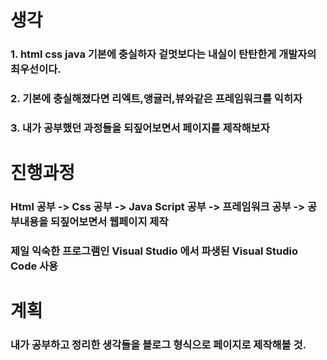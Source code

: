 # 생각

### 1. html css java 기본에 충실하자 겉멋보다는 내실이 탄탄한게 개발자의 최우선이다.

### 2. 기본에 충실해졌다면 리엑트,앵귤러,뷰와같은 프레임워크를 익히자 

### 3. 내가 공부했던 과정들을 되짚어보면서 페이지를 제작해보자



# 진행과정

### Html 공부 -> Css 공부 -> Java Script 공부 -> 프레임워크 공부 -> 공부내용을 되짚어보면서 웹페이지 제작 

### 제일 익숙한 프로그램인 Visual Studio 에서 파생된 Visual Studio Code 사용



# 계획

### 내가 공부하고 정리한 생각들을 블로그 형식으로 페이지로 제작해볼 것. 


